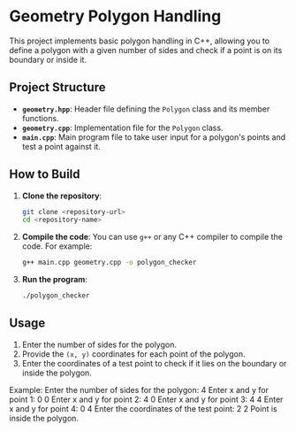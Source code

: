 # Geometry Polygon Handling

This project implements basic polygon handling in C++, allowing you to define a polygon with a given number of sides and check if a point is on its boundary or inside it.

## Project Structure

- **`geometry.hpp`**: Header file defining the `Polygon` class and its member functions.
- **`geometry.cpp`**: Implementation file for the `Polygon` class.
- **`main.cpp`**: Main program file to take user input for a polygon's points and test a point against it.

## How to Build

1. **Clone the repository**:
    ```bash
    git clone <repository-url>
    cd <repository-name>
    ```

2. **Compile the code**:
    You can use `g++` or any C++ compiler to compile the code. For example:
    ```bash
    g++ main.cpp geometry.cpp -o polygon_checker
    ```

3. **Run the program**:
    ```bash
    ./polygon_checker
    ```

## Usage

1. Enter the number of sides for the polygon.
2. Provide the `(x, y)` coordinates for each point of the polygon.
3. Enter the coordinates of a test point to check if it lies on the boundary or inside the polygon.

Example:
Enter the number of sides for the polygon: 4 Enter x and y for point 1: 0 0 Enter x and y for point 2: 4 0 Enter x and y for point 3: 4 4 Enter x and y for point 4: 0 4 Enter the coordinates of the test point: 2 2 Point is inside the polygon.
